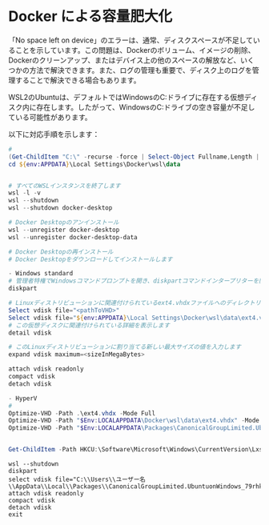 # Docker による容量肥大化

「No space left on device」のエラーは、通常、ディスクスペースが不足していることを示しています。この問題は、Dockerのボリューム、イメージの削除、Dockerのクリーンアップ、またはデバイス上の他のスペースの解放など、いくつかの方法で解決できます。また、ログの管理も重要で、ディスク上のログを管理することで解決できる場合もあります。

WSL2のUbuntuは、デフォルトではWindowsのC:ドライブに存在する仮想ディスク内に存在します。したがって、WindowsのC:ドライブの空き容量が不足している可能性があります。

以下に対応手順を示します：

```powershell
# 
(Get-ChildItem "C:\" -recurse -force | Select-Object Fullname,Length | Sort-Object Length -descending )[0..29] 2>$null
cd ${env:APPDATA}\Local Settings\Docker\wsl\data


# すべてのWSLインスタンスを終了します
wsl -l -v
wsl --shutdown
wsl --shutdown docker-desktop

# Docker Desktopのアンインストール
wsl --unregister docker-desktop
wsl --unregister docker-desktop-data

# Docker Desktopの再インストール
# Docker Desktopをダウンロードしてインストールします

- Windows standard 
# 管理者特権でWindowsコマンドプロンプトを開き、diskpartコマンドインタープリターを開きます
diskpart

# Linuxディストリビューションに関連付けられているext4.vhdxファイルへのディレクトリパスを指定します
Select vdisk file="<pathToVHD>"
Select vdisk file="${env:APPDATA}\Local Settings\Docker\wsl\data\ext4.vhdx"
# この仮想ディスクに関連付けられている詳細を表示します
detail vdisk

# このLinuxディストリビューションに割り当てる新しい最大サイズの値を入力します
expand vdisk maximum=<sizeInMegaBytes>

attach vdisk readonly
compact vdisk
detach vdisk

- HyperV
# 
Optimize-VHD -Path .\ext4.vhdx -Mode Full
Optimize-VHD -Path "$Env:LOCALAPPDATA\Docker\wsl\data\ext4.vhdx" -Mode Full
Optimize-VHD -Path "$Env:LOCALAPPDATA\Packages\CanonicalGroupLimited.Ubuntu_79rhkp1fndgsc\LocalState\ext4.vhdx" -Mode Full


Get-ChildItem -Path HKCU:\Software\Microsoft\Windows\CurrentVersion\Lxss

```

```
wsl --shutdown
diskpart
select vdisk file="C:\\Users\\ユーザー名\\AppData\\Local\\Packages\\CanonicalGroupLimited.UbuntuonWindows_79rhkp1fndgsc\\LocalState\\ext4.vhdx"
attach vdisk readonly
compact vdisk
detach vdisk
exit

```